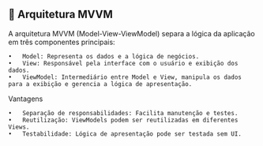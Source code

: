## 📌 Arquitetura MVVM

A arquitetura MVVM (Model-View-ViewModel) separa a lógica da aplicação em três componentes principais:

	•	Model: Representa os dados e a lógica de negócios.
	•	View: Responsável pela interface com o usuário e exibição dos dados.
	•	ViewModel: Intermediário entre Model e View, manipula os dados para a exibição e gerencia a lógica de apresentação.

Vantagens

	•	Separação de responsabilidades: Facilita manutenção e testes.
	•	Reutilização: ViewModels podem ser reutilizadas em diferentes Views.
	•	Testabilidade: Lógica de apresentação pode ser testada sem UI.

<img src="">